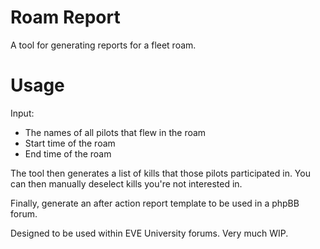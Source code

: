 # Roam Report

A tool for generating reports for a fleet roam.

# Usage

Input:
 - The names of all pilots that flew in the roam
 - Start time of the roam
 - End time of the roam

The tool then generates a list of kills that those pilots participated in. You can then manually deselect kills you're not interested in.

Finally, generate an after action report template to be used in a phpBB forum.

Designed to be used within EVE University forums. Very much WIP.